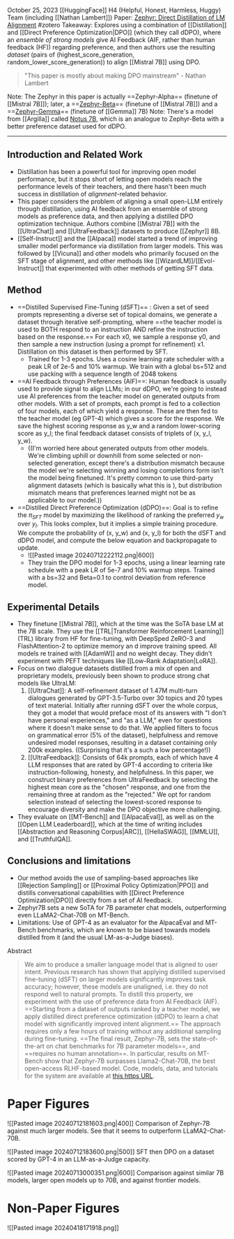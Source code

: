 October 25, 2023
[[HuggingFace]] H4 (Helpful, Honest, Harmless, Huggy) Team (including [[Nathan Lambert]])
Paper: [Zephyr: Direct Distillation of LM Alignment](https://arxiv.org/abs/2310.16944)
#zotero 
Takeaway: Explores using a combination of [[Distillation]] and [[Direct Preference Optimization|DPO]] (which they call dDPO), where an *ensemble of strong models* give AI Feedback (AIF, rather than human feedback (HF)) regarding preference, and then authors use the resulting *dataset* (pairs of (highest_score_generation, random_lower_score_generation)) to align [[Mistral 7B]] using DPO. 

> "This paper is mostly about making DPO mainstream" - Nathan Lambert


Note: The Zephyr in this paper is actually ==Zephyr-Alpha== (finetune of [[Mistral 7B]]); later, a ==[Zephyr-Beta](https://huggingface.co/HuggingFaceH4/zephyr-7b-beta)== (finetune of [[Mistral 7B]]) and a ==[Zephyr-Gemma](https://huggingface.co/HuggingFaceH4/zephyr-7b-gemma-v0.1)== (finetune of [[Gemma]] 7B)
Note: There's a model from [[Argilla]] called [Notus 7B](https://huggingface.co/argilla/notus-7b-v1), which is an analogue to Zephyr-Beta with a better preference dataset used for dDPO.

---

## Introduction and Related Work
- Distillation has been a powerful tool for improving open model performance, but it stops short of letting open models reach the performance levels of their teachers, and there hasn't been much success in distillation of *alignment*-related behavior.
- This paper considers the problem of aligning a small open-LLM entirely through distillation, using AI feedback from an ensemble of strong models as preference data, and then applying a distilled DPO optimization technique. Authors combine [[Mistral 7B]] with the [[UltraChat]] and [[UltraFeedback]] datasets to produce [[Zephyr]] 8B.
- [[Self-Instruct]] and the [[Alpaca]] model started a trend of improving smaller model performance via distillation from larger models. This was followed by [[Vicuna]] and other models who primarily focused on the SFT stage of alignment, and other methods like [[WizardLM]]/[[Evol-Instruct]] that experimented with other methods of getting SFT data.

## Method
- ==Distilled Supervised Fine-Tuning (dSFT)== : Given a set of seed prompts representing a diverse set of topical domains, we generate a dataset through iterative self-prompting, where ==the teacher model is used to BOTH respond to an instruction AND refine the instruction based on the response.== For each x0, we sample a response y0, and then sample a new instruction (using a prompt for refinement) x1. Distillation on this dataset is then performed by SFT.
	- Trained for 1-3 epochs. Uses a cosine learning rate scheduler with a peak LR of 2e-5 and 10% warmup. We train with a global bs=512 and use packing with a sequence length of 2048 tokens
- ==AI Feedback through Preferences (AIF)==: Human feedback is usually used to provide signal to align LLMs; in our dDPO, we're going to instead use AI preferences from the teacher model on generated outputs from other models. With a set of prompts, each prompt is fed to a collection of four models, each of which yield a response. These are then fed to the teacher model (eg GPT-4) which gives a score for the response. We save the highest scoring response as y_w and a random lower-scoring score as y_l; the final feedback dataset consists of triplets of (x, y_l, y_w).
	- ((I'm worried here about generated outputs from other models. We're climbing uphill or downhill from some selected or non-selected generation, except there's a distribution mismatch because the model we're selecting winning and losing completions form isn't the model being finetuned. It's pretty common to use third-party alignment datasets (which is basically what this is ), but distribution mismatch means that preferences learned might not be as applicable to our model.))
- ==Distilled Direct Preference Optimization (dDPO)==:  Goal is to refine the $\pi_{SFT}$ model by maximizing the likelihood of ranking the preferred $y_w$ over $y_l$.   This looks complex, but it implies a simple training procedure. We compute the probability of (x, y_w) and (x, y_l) for both the dSFT and dDPO model, and compute the below equation and backpropagate to update.
	- ![[Pasted image 20240712222112.png|600]]
	- They train the DPO model for 1-3 epochs, using a linear learning rate schedule with a peak LR of 5e-7 and 10% warmup steps. Trained with a bs=32 and Beta=0.1 to control deviation from reference model.

## Experimental Details
- They finetune [[Mistral 7B]], which at the time was the SoTA base LM at the 7B scale. They use the [[TRL|Transformer Reinforcement Learning]] (TRL) library from HF for fine-tuning, with DeepSped ZeRO-3 and FlashAttention-2 to optimize memory an d improve training speed. All models re trained with [[AdamW]] and no weight decay. They didn't experiment with PEFT techniques like [[Low-Rank Adaptation|LoRA]].
- Focus on two dialogue datasets distilled from a mix of open and proprietary models, previously been shown to produce strong chat models like UltraLM:
	1. [[UltraChat]]: A self-refinement dataset of 1.47M multi-turn dialogues generated by GPT-3.5-Turbo over 30 topics and 20 types of text material. Initially after running dSFT over the whole corpus, they got a model that would preface most of its answers with "I don't have personal experiences," and "as a LLM," even for questions where it doesn't make sense to do that. We applied filters to focus on grammatical error (5% of the dataset), helpfulness and remove undesired model responses, resulting in a dataset containing only 200k examples. ((Surprising that it's a such a low percentage!))
	2. [[UltraFeedback]]: Consists of 64k prompts, each of which have 4 LLM responses that are rated by GPT-4 according to criteria like instruction-following, honesty, and helpfulness. In this paper, we construct binary preferences from UltraFeedback by selecting the highest mean core as the "chosen" response, and one from the remaining three at random as the "rejected." We opt for random selection instead of selecting the lowest-scored response to encourage diversity and make the DPO objective more challenging.
- They evaluate on [[MT-Bench]] and [[AlpacaEval]], as well as on the [[Open LLM Leaderboard]], which at the time of writing includes [[Abstraction and Reasoning Corpus|ARC]], [[HellaSWAG]], [[MMLU]], and [[TruthfulQA]].

## Conclusions and limitations
- Our method avoids the use of sampling-based approaches like [[Rejection Sampling]] or [[Proximal Policy Optimization|PPO]] and distills conversational capabilities with [[Direct Preference Optimization|DPO]] directly from a set of AI feedback.
- Zephyr7B sets a new SoTA for 7B parameter chat models, outperforming even LLaMA2-Chat-70B on MT-Bench.
- Limitations: Use of GPT-4 as an evaluator for the AlpacaEval and MT-Bench benchmarks, which are known to be biased towards models distilled from it (and the usual LM-as-a-Judge biases).



Abstract
> We aim to produce a smaller language model that is aligned to user intent. Previous research has shown that applying distilled supervised fine-tuning (dSFT) on larger models significantly improves task accuracy; however, these models are unaligned, i.e. they do not respond well to natural prompts. To distill this property, we experiment with the use of preference data from AI Feedback (AIF). ==Starting from a dataset of outputs ranked by a teacher model, we apply distilled direct preference optimization (dDPO) to learn a chat model with significantly improved intent alignment.== The approach requires only a few hours of training without any additional sampling during fine-tuning. ==The final result, Zephyr-7B, sets the state-of-the-art on chat benchmarks for 7B parameter models==, and ==requires no human annotation==. In particular, results on MT-Bench show that Zephyr-7B surpasses Llama2-Chat-70B, the best open-access RLHF-based model. Code, models, data, and tutorials for the system are available at [this https URL](https://github.com/huggingface/alignment-handbook).


# Paper Figures
![[Pasted image 20240712181603.png|400]]
Comparison of Zephyr-7B against much larger models. See that it seems to outperform LLaMA2-Chat-70B.

![[Pasted image 20240712183600.png|500]]
SFT then DPO on a dataset scored by GPT-4 in an LLM-as-a-Judge capacity.

![[Pasted image 20240713000351.png|600]]
Comparison against similar 7B models, larger open models up to 70B, and against frontier models.



# Non-Paper Figures
![[Pasted image 20240418171918.png]]
